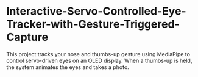 # Interactive-Servo-Controlled-Eye-Tracker-with-Gesture-Triggered-Capture
This project tracks your nose and thumbs-up gesture using MediaPipe to control servo-driven eyes on an OLED display. When a thumbs-up is held, the system animates the eyes and takes a photo.
